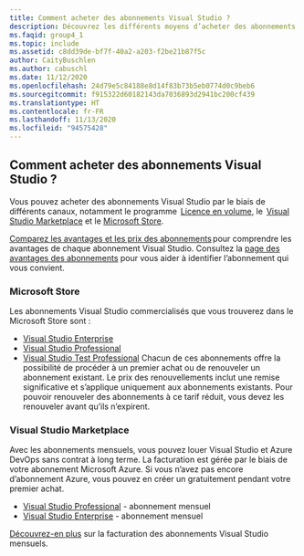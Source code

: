 ```yaml
---
title: Comment acheter des abonnements Visual Studio ?
description: Découvrez les différents moyens d’acheter des abonnements Visual Studio
ms.faqid: group4_1
ms.topic: include
ms.assetid: c8dd39de-bf7f-40a2-a203-f2be21b87f5c
author: CaityBuschlen
ms.author: cabuschl
ms.date: 11/12/2020
ms.openlocfilehash: 24d79e5c84188e8d14f83b73b5eb0774d0c9beb6
ms.sourcegitcommit: f915322d60182143da7036893d2941bc200cf439
ms.translationtype: HT
ms.contentlocale: fr-FR
ms.lasthandoff: 11/13/2020
ms.locfileid: "94575428"
---
```

## <a name="how-do-i-purchase-visual-studio-subscriptions"></a>Comment acheter des abonnements Visual Studio ?
Vous pouvez acheter des abonnements Visual Studio par le biais de différents canaux, notamment le programme  [Licence en volume](https://www.microsoft.com/licensing/default), le  [Visual Studio Marketplace](https://marketplace.visualstudio.com/subscriptions) et le [Microsoft Store](https://www.microsoft.com/store/collections/visualstudio).  

[Comparez les avantages et les prix des abonnements](https://visualstudio.microsoft.com/vs/pricing/) pour comprendre les avantages de chaque abonnement Visual Studio. Consultez la [page des avantages des abonnements](https://visualstudio.microsoft.com/vs/benefits/) pour vous aider à identifier l’abonnement qui vous convient.   

### <a name="microsoft-store"></a>Microsoft Store
Les abonnements Visual Studio commercialisés que vous trouverez dans le Microsoft Store sont : 
- [Visual Studio Enterprise](https://www.microsoft.com/p/visual-studio-enterprise-subscription/dg7gmgf0dst4?activetab=pivot%3aoverviewtab) 
- [Visual Studio Professional](https://www.microsoft.com/p/visual-studio-professional-subscription/dg7gmgf0dst3?activetab=pivot%3aoverviewtab) 
- [Visual Studio Test Professional](https://www.microsoft.com/p/visual-studio-test-professional-subscription/dg7gmgf0dst6?activetab=pivot%3aoverviewtab) Chacun de ces abonnements offre la possibilité de procéder à un premier achat ou de renouveler un abonnement existant. Le prix des renouvellements inclut une remise significative et s’applique uniquement aux abonnements existants. Pour pouvoir renouveler des abonnements à ce tarif réduit, vous devez les renouveler avant qu’ils n’expirent. 

### <a name="visual-studio-marketplace"></a>Visual Studio Marketplace 
Avec les abonnements mensuels, vous pouvez louer Visual Studio et Azure DevOps sans contrat à long terme. La facturation est gérée par le biais de votre abonnement Microsoft Azure. Si vous n’avez pas encore d’abonnement Azure, vous pouvez en créer un gratuitement pendant votre premier achat.  
- [Visual Studio Professional](https://marketplace.visualstudio.com/items?itemName=ms.vs-professional-monthly) - abonnement mensuel 
- [Visual Studio Enterprise](https://marketplace.visualstudio.com/items?itemName=ms.vs-enterprise-monthly) - abonnement mensuel 
 
[Découvrez-en plus](https://docs.microsoft.com/visualstudio/subscriptions/vscloud-billing-faq) sur la facturation des abonnements Visual Studio mensuels. 
